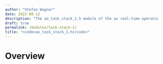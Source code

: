 ```yaml
---
author: "Stefan Wagner"
date: 2022-08-12
description: "The ao_task_stack_1.h module of the ao real-time operating system."
draft: true
permalink: /modules/task-stack-1/
title: "<code>ao_task_stack_1.h</code>"
---
```


# Overview
